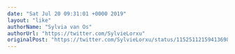 ```yaml
---
date: "Sat Jul 20 09:31:01 +0000 2019"
layout: "like"
authorName: "Sylvia van Os"
authorUrl: "https://twitter.com/SylvieLorxu"
originalPost: "https://twitter.com/SylvieLorxu/status/1152511215941369856"
---
```

